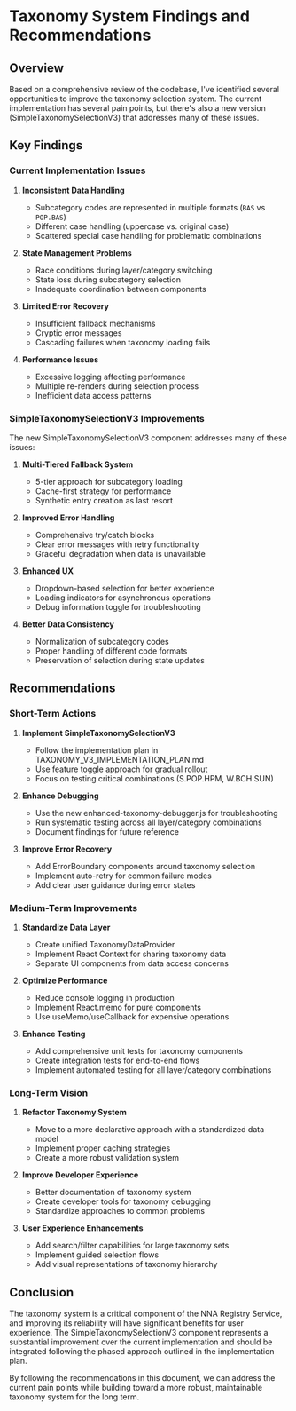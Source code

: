 # Taxonomy System Findings and Recommendations

## Overview

Based on a comprehensive review of the codebase, I've identified several opportunities to improve the taxonomy selection system. The current implementation has several pain points, but there's also a new version (SimpleTaxonomySelectionV3) that addresses many of these issues.

## Key Findings

### Current Implementation Issues

1. **Inconsistent Data Handling**
   - Subcategory codes are represented in multiple formats (`BAS` vs `POP.BAS`)
   - Different case handling (uppercase vs. original case)
   - Scattered special case handling for problematic combinations

2. **State Management Problems**
   - Race conditions during layer/category switching
   - State loss during subcategory selection
   - Inadequate coordination between components

3. **Limited Error Recovery**
   - Insufficient fallback mechanisms
   - Cryptic error messages
   - Cascading failures when taxonomy loading fails

4. **Performance Issues**
   - Excessive logging affecting performance
   - Multiple re-renders during selection process
   - Inefficient data access patterns

### SimpleTaxonomySelectionV3 Improvements

The new SimpleTaxonomySelectionV3 component addresses many of these issues:

1. **Multi-Tiered Fallback System**
   - 5-tier approach for subcategory loading
   - Cache-first strategy for performance
   - Synthetic entry creation as last resort

2. **Improved Error Handling**
   - Comprehensive try/catch blocks
   - Clear error messages with retry functionality
   - Graceful degradation when data is unavailable

3. **Enhanced UX**
   - Dropdown-based selection for better experience
   - Loading indicators for asynchronous operations
   - Debug information toggle for troubleshooting

4. **Better Data Consistency**
   - Normalization of subcategory codes
   - Proper handling of different code formats
   - Preservation of selection during state updates

## Recommendations

### Short-Term Actions

1. **Implement SimpleTaxonomySelectionV3**
   - Follow the implementation plan in TAXONOMY_V3_IMPLEMENTATION_PLAN.md
   - Use feature toggle approach for gradual rollout
   - Focus on testing critical combinations (S.POP.HPM, W.BCH.SUN)

2. **Enhance Debugging**
   - Use the new enhanced-taxonomy-debugger.js for troubleshooting
   - Run systematic testing across all layer/category combinations
   - Document findings for future reference

3. **Improve Error Recovery**
   - Add ErrorBoundary components around taxonomy selection
   - Implement auto-retry for common failure modes
   - Add clear user guidance during error states

### Medium-Term Improvements

1. **Standardize Data Layer**
   - Create unified TaxonomyDataProvider
   - Implement React Context for sharing taxonomy data
   - Separate UI components from data access concerns

2. **Optimize Performance**
   - Reduce console logging in production
   - Implement React.memo for pure components
   - Use useMemo/useCallback for expensive operations

3. **Enhance Testing**
   - Add comprehensive unit tests for taxonomy components
   - Create integration tests for end-to-end flows
   - Implement automated testing for all layer/category combinations

### Long-Term Vision

1. **Refactor Taxonomy System**
   - Move to a more declarative approach with a standardized data model
   - Implement proper caching strategies
   - Create a more robust validation system

2. **Improve Developer Experience**
   - Better documentation of taxonomy system
   - Create developer tools for taxonomy debugging
   - Standardize approaches to common problems

3. **User Experience Enhancements**
   - Add search/filter capabilities for large taxonomy sets
   - Implement guided selection flows
   - Add visual representations of taxonomy hierarchy

## Conclusion

The taxonomy system is a critical component of the NNA Registry Service, and improving its reliability will have significant benefits for user experience. The SimpleTaxonomySelectionV3 component represents a substantial improvement over the current implementation and should be integrated following the phased approach outlined in the implementation plan.

By following the recommendations in this document, we can address the current pain points while building toward a more robust, maintainable taxonomy system for the long term.